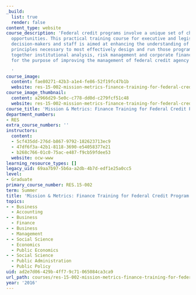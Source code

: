```yaml
---
_build:
  list: true
  render: false
content_type: website
course_description: 'Federal credit programs involve a unique set of challenges and
  opportunities. This practical training course for executive and legislative branch
  decision-makers and staff is aimed at enhancing the understanding of the core financial
  principles necessary to most effectively design and run those programs. It brings
  together institutional analysis, risk management and corporate finance disciplines
  for the purpose of improving the management of federal credit agency resources.

  '
course_image:
  content: fae80271-42b3-a1e4-fe86-52f19fc47b1b
  website: res-15-002-mission-metrics-finance-training-for-federal-credit-program-professionals-summer-2016
course_image_thumbnail:
  content: a2966d29-5e0c-c778-dd0d-c279fcf51c48
  website: res-15-002-mission-metrics-finance-training-for-federal-credit-program-professionals-summer-2016
course_title: 'Mission & Metrics: Finance Training for Federal Credit Program Professionals'
department_numbers:
- RES
extra_course_numbers: ''
instructors:
  content:
  - 5cf435dd-276d-b867-9792-182623713ec9
  - 47df6f3a-42b1-8118-3690-e54058377e21
  - b268c766-01c0-75ac-e487-f9cb59fdee53
  website: ocw-www
learning_resource_types: []
legacy_uid: 69aa7b97-5b6a-a2db-4b7d-edf1e25a0cc5
level:
- Graduate
primary_course_number: RES.15-002
term: Summer
title: 'Mission & Metrics: Finance Training for Federal Credit Program Professionals'
topics:
- - Business
  - Accounting
- - Business
  - Finance
- - Business
  - Management
- - Social Science
  - Economics
  - Public Economics
- - Social Science
  - Public Administration
  - Public Policy
uid: ad2e7d06-429b-4ff7-9c71-065084ca3ca9
url_path: courses/res-15-002-mission-metrics-finance-training-for-federal-credit-program-professionals-summer-2016
year: '2016'
---
```

